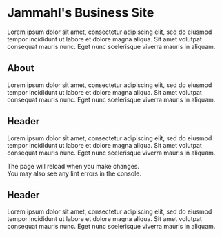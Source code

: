 # Jammahl's Business Site

Lorem ipsum dolor sit amet, consectetur adipiscing elit, sed do eiusmod tempor incididunt ut labore et dolore magna aliqua. Sit amet volutpat consequat mauris nunc. Eget nunc scelerisque viverra mauris in aliquam.

## About

Lorem ipsum dolor sit amet, consectetur adipiscing elit, sed do eiusmod tempor incididunt ut labore et dolore magna aliqua. Sit amet volutpat consequat mauris nunc. Eget nunc scelerisque viverra mauris in aliquam.

## Header

Lorem ipsum dolor sit amet, consectetur adipiscing elit, sed do eiusmod tempor incididunt ut labore et dolore magna aliqua. Sit amet volutpat consequat mauris nunc. Eget nunc scelerisque viverra mauris in aliquam.

The page will reload when you make changes.\
You may also see any lint errors in the console.

## Header

Lorem ipsum dolor sit amet, consectetur adipiscing elit, sed do eiusmod tempor incididunt ut labore et dolore magna aliqua. Sit amet volutpat consequat mauris nunc. Eget nunc scelerisque viverra mauris in aliquam.

